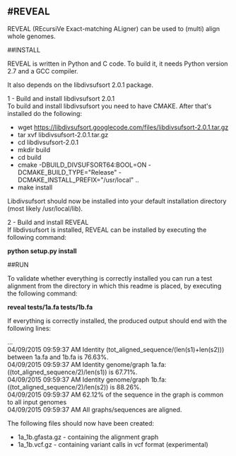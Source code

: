 
#REVEAL
-----------------

REVEAL (REcursiVe Exact-matching ALigner) can be used to (multi) align whole genomes.

##INSTALL

REVEAL is written in Python and C code. To build it, it needs Python version 2.7 and a GCC compiler.

It also depends on the libdivsufsort 2.0.1 package.


1 - Build and install libdivsufsort 2.0.1  
To build and install libdivsufsort you need to have CMAKE. After that's installed do the following:  

- wget https://libdivsufsort.googlecode.com/files/libdivsufsort-2.0.1.tar.gz
- tar xvf libdivsufsort-2.0.1.tar.gz
- cd libdivsufsort-2.0.1
- mkdir build
- cd build
- cmake -DBUILD\_DIVSUFSORT64:BOOL=ON -DCMAKE\_BUILD\_TYPE="Release" -DCMAKE\_INSTALL\_PREFIX="/usr/local" ..
- make install

Libdivsufsort should now be installed into your default installation directory (most likely /usr/local/lib).  

2 - Build and install REVEAL  
If libdivsufsort is installed, REVEAL can be installed by executing the following command:

**python setup.py install**

##RUN

To validate whether everything is correctly installed you can run a test alignment from the directory in which this readme is placed, by executing the following command:  

**reveal tests/1a.fa tests/1b.fa**  
  
If everything is correctly installed, the produced output should end with the following lines:  
  
...  
04/09/2015 09:59:37 AM Identity (tot_aligned_sequence/(len(s1)+len(s2))) between 1a.fa and 1b.fa is 76.63%.  
04/09/2015 09:59:37 AM Identity genome/graph 1a.fa: ((tot_aligned_sequence/2)/len(s1)) is 67.71%.  
04/09/2015 09:59:37 AM Identity genome/graph 1b.fa: ((tot_aligned_sequence/2)/len(s2)) is 88.26%.  
04/09/2015 09:59:37 AM 62.12% of the sequence in the graph is common to all input genomes  
04/09/2015 09:59:37 AM All graphs/sequences are aligned.  

The following files should now have been created:
- 1a\_1b.gfasta.gz - containing the alignment graph
- 1a\_1b.vcf.gz - containing variant calls in vcf format (experimental)

